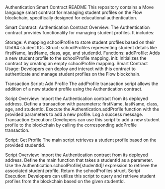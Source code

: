 Authentication Smart Contract README
This repository contains a Move language smart contract for managing student profiles on the Flow blockchain, specifically designed for educational authentication.

Smart Contract: Authentication
Contract Overview:
The Authentication contract provides functionality for managing student profiles. It includes:

Storage: A mapping schoolProfile to store student profiles based on their UInt64 student IDs.
Struct: schoolProfiles representing student details like firstName, lastName, class, age, and studentId.
Functions:
addProfile: Adds a new student profile to the schoolProfile mapping.
init: Initializes the contract by creating an empty schoolProfile mapping.
Smart Contract Usage:
Developers can deploy and interact with this contract to authenticate and manage student profiles on the Flow blockchain.

Transaction Script: Add Profile
The addProfile transaction script allows the addition of a new student profile using the Authentication contract.

Script Overview:
Import the Authentication contract from its deployed address.
Define a transaction with parameters: firstName, lastName, class, age, and studentId.
Execute the Authentication.addProfile function with the provided parameters to add a new profile.
Log a success message.
Transaction Execution:
Developers can use this script to add a new student profile to the blockchain by calling the corresponding addProfile transaction.

Script: Get Profile
The main script retrieves a student profile based on the provided studentId.

Script Overview:
Import the Authentication contract from its deployed address.
Define the main function that takes a studentId as a parameter.
Use the Authentication.schoolProfile[studentId]! expression to retrieve the associated student profile.
Return the schoolProfiles struct.
Script Execution:
Developers can utilize this script to query and retrieve student profiles from the blockchain based on the given studentId.
